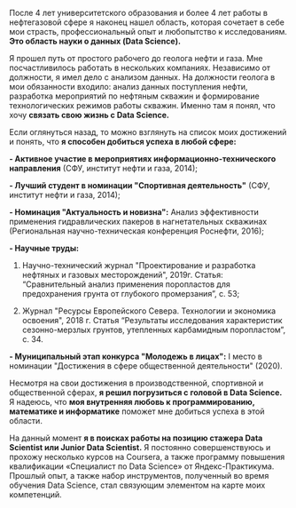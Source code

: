 После 4 лет университетского образования и более 4 лет работы в нефтегазовой сфере я наконец нашел область, которая сочетает в себе мои страсть, профессиональный опыт и любопытство к исследованиям. **Это область науки о данных (Data Science).**

Я прошел путь от простого рабочего до геолога нефти и газа. Мне посчастливилось работать в нескольких компаниях. Независимо от должности, я имел дело с анализом данных. На должности геолога в мои обязанности входило: анализ данных поступления нефти, разработка мероприятий по нефтяным скважин и формирование технологических режимов работы скважин. Именно там я понял, что хочу **связать свою жизнь с Data Science.**

Если оглянуться назад, то можно взглянуть на список моих достижений и понять, что **я способен добиться успеха в любой сфере:**







**- Активное участие в мероприятиях информационно-технического направления** (СФУ, институт нефти и газа, 2014);

**- Лучший студент в номинации "Спортивная деятельность"** (СФУ, институт нефти и газа, 2014);

**- Номинация "Актуальность и новизна":** Анализ эффективности применения гидравлических пакеров в нагнетательных скважинах (Региональная научно-техническая конференция Роснефти, 2016);

**- Научные труды:**

1) Научно-технический журнал "Проектирование и разработка нефтяных и газовых месторождений", 2019г. Статья: “Сравнительный анализ применения поропластов для предохранения грунта от глубокого промерзания”, с. 53;



2) Журнал "Ресурсы Европейского Севера. Технологии и экономика освоения", 2018 г. Статья “Результаты исследования характеристик сезонно-мерзлых грунтов, утепленных карбамидным поропластом”, с. 34.

**- Муниципальный этап конкурса "Молодежь в лицах":** I место в номинации "Достижения в сфере общественной деятельности" (2020).

Несмотря на свои достижения в производственной, спортивной и общественной сферах, **я решил погрузиться с головой в Data Science.** Я надеюсь, что **моя внутренняя любовь к программированию, математике и информатике** поможет мне добиться успеха в этой области.

На данный момент **я в поисках работы на позицию стажера Data Scientist или Junior Data Scientist.**  Я постоянно совершенствуюсь и прохожу несколько курсов на Coursera, а также программу повышения квалификации «Специалист по Data Science» от Яндекс-Практикума. Прошлый опыт, а также набор инструментов, полученный во время обучения Data Science, стал связующим элементом на карте моих компетенций.
